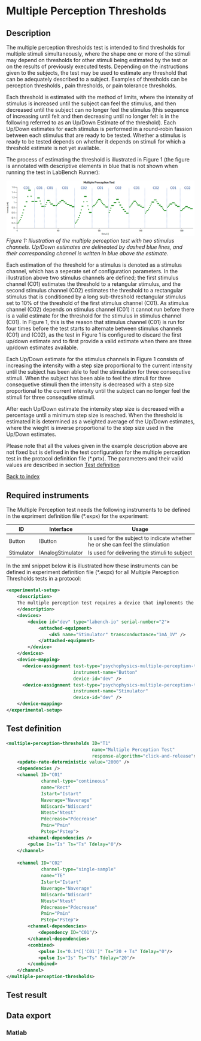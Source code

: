 # Multiple Perception Thresholds

## Description

The multiple perception thresholds test is intended to find thresholds for multiple stimuli simultaneously, where the shape one or more of the stimuli may depend on thresholds for other stimuli being estimated by the test or on the results of previously executed tests. Depending on the instructions given to the subjects, the test may be used to estimate any threshold that can be adequately described to a subject. Examples of thresholds can be perception thresholds , pain thresholds, or pain tolerance thresholds.

Each threshold is estimated with the method of limits, where the intensity of stimulus is increased until the subject can feel the stimulus, and then decreased until the subject can no longer feel the stimulus (this sequence
of increasing until felt and then decreasing until no longer felt is in the following referred to as an Up/Down Estimate of the threshold). Each Up/Down estimates for each stimulus is performed in a round-robin fassion between each stimulus that are ready to be tested. Whether a stimulus is ready to be tested depends on whether it depends on stimuli for which a threshold estimate is not yet available.

The process of estimating the threshold is illustrated in Figure 1 (the  figure is annotated with descriptive elements in blue that is not shown when running the test in LabBench Runner):

![Method of Limits][mol]
*Figure 1: Illustration of the multiple perception test with two stimulus channels. Up/Down estimates are delineated by dashed blue lines, and their corresponding channel is written in blue above the estimate.*

Each estimation of the threshold for a stimulus is denoted as a stimulus channel, which has a seperate set of configuration parameters. In the illustration above two stimulus channels are defined; the first stimulus channel (C01) estimates the threshold to a retangular stimulus, and the second stimulus channel (C02) estimates the threshold to a rectangular stimulus that is conditioned by a long sub-threshold rectangular stimulus set to 10% of the threshold of the first stimulus channel (C01). As stimulus channel (C02) depends on stimulus channel (C01) it cannot run before there is a valid estimate for the threshold for
the stimulus in stimulus channel (C01). In Figure 1, this is the reason that stimulus channel (C01) is run for four times before the test starts to alternate between stimulus channels (C01) and (C02), as the test in Figure 1 is configured to discard the first up/down estimate and to first provide a valid estimate when there are three up/down estimates available.

Each Up/Down estimate for the stimulus channels in Figure 1 consists of increasing the intensity with a step size proportional to the current intensity until the subject has been able to feel the stimulation for three consequtive stimuli. When the subject has been able to feel the stimuli for three consequetive stimuli then the intensity is decreased with a step size proportional to the current intensity until the subject can no longer feel the stimuli for three consequtive stimuli.

After each Up/Down estimate the intensity step size is decreased with a percentage until a minimum step size is reached. When the threshold is estimated it is determined as a weighted average of the Up/Down estimates, where the wieght is inverse proportional to the step size used in the Up/Down estimates.

Please note that all the values given in the example description above are not fixed but is defined in the test configuration for the multiple perception test in the protocol definition file (*.prtx). The parameters and their valid values are described in section [Test definition](#Test-definition)

[Back to index](index.html)

## Required instruments

The Multiple Perception test needs the following instruments to be defined in the expriment definition file (*.expx) for the experiment:

| ID |  Interface | Usage |
|----|------------|-------|
|Button|IButton|Is used for the subject to indicate whether he or she can feel the stimulation|
|Stimulator|IAnalogStimulator|Is used for delivering the stimuli to subject|

In the xml snippet below it is illustrated how these instruments can be defined in experiment definition file (*.expx) for all Multiple Perception Thresholds tests in a protocol:

```xml
<experimental-setup>
    <description>
    The multiple perception test requires a device that implements the IAnalogStimulator and IButton interfaces.
    </description>
    <devices>
        <device id="dev" type="labench-io" serial-number="2">
            <attached-equipment>
                <ds5 name="Stimulator" transconductance="1mA_1V" />
            </attached-equipment>
        </device>
    </devices>
    <device-mapping>
      <device-assignment test-type="psychophysics-multiple-perception-thresholds"
                         instrument-name="Button"
                         device-id="dev" />
      <device-assignment test-type="psychophysics-multiple-perception-thresholds"
                         instrument-name="Stimulator"
                         device-id="dev" />
    </device-mapping>
</experimental-setup>
```

## Test definition

```xml
<multiple-perception-thresholds ID="T1" 
                                name="Multiple Perception Test"
                                response-algorithm="click-and-release">
    <update-rate-deterministic value="2000" />
    <dependencies />
    <channel ID="C01"
             channel-type="contineous"
             name="Rect"
             Istart="Istart"
             Naverage="Naverage"
             Ndiscard="Ndiscard"
             Ntest="Ntest"
             Pdecrease="Pdecrease"
             Pmin="Pmin"
             Pstep="Pstep">
        <channel-dependencies />
        <pulse Is="Is" Ts="Ts" Tdelay="0"/>
    </channel>

    <channel ID="C02"
             channel-type="single-sample"
             name="TE"
             Istart="Istart"
             Naverage="Naverage"
             Ndiscard="Ndiscard"
             Ntest="Ntest"
             Pdecrease="Pdecrease"
             Pmin="Pmin"
             Pstep="Pstep">
        <channel-dependencies>
            <dependency ID="C01"/>
        </channel-dependencies>
        <combined>
            <pulse Is="0.1*C['C01']" Ts="20 + Ts" Tdelay="0"/>
            <pulse Is="Is" Ts="Ts" Tdelay="20"/>
        </combined>
    </channel>
</multiple-perception-thresholds>
```

## Test result

## Data export

### Matlab

[mol]: img/MethodOfLimits.png "Method Of Limits"
